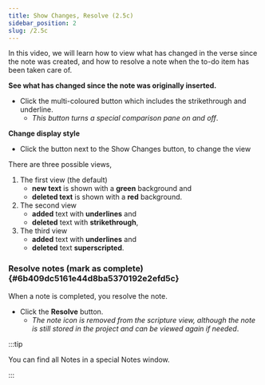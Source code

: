 ```yaml
---
title: Show Changes, Resolve (2.5c)
sidebar_position: 2
slug: /2.5c
---
```




In this video, we will learn how to view what has changed in the verse since the note was created, and how to resolve a note when the to-do item has been taken care of.


**See what has changed since the note was originally inserted.**

- Click the multi-coloured button which includes the strikethrough and underline.
	- _This button turns a special comparison pane on and off_.

**Change display style**

- Click the button next to the Show Changes button, to change the view

There are three possible views,

1. The first view (the default)
	- **new text** is shown with a **green** background and
	- **deleted text** is shown with a **red** background.
1. The second view
	- **added** text with **underlines** and
	- **deleted** text with **strikethrough**,
1. The third view
	- **added** text with **underlines** and
	- **deleted** text **superscripted**.

### **Resolve notes (mark as complete)** {#6b409dc5161e44d8ba5370192e2efd5c}


When a note is completed, you resolve the note.

- Click the **Resolve** button.
	- _The note icon is removed from the scripture view, although the note is still stored in the project and can be viewed again if needed_.

:::tip


You can find all Notes in a special Notes window. 


:::

